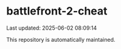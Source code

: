 # battlefront-2-cheat

Last updated: 2025-06-02 08:09:14

This repository is automatically maintained.
